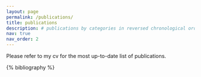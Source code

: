```yaml
---
layout: page
permalink: /publications/
title: publications
description: # publications by categories in reversed chronological order. generated by jekyll-scholar.
nav: true
nav_order: 2
---
```


<!-- _pages/publications.md -->
<div class="publications">

Please refer to my cv for the most up-to-date list of publications.

{% bibliography %}

</div>
